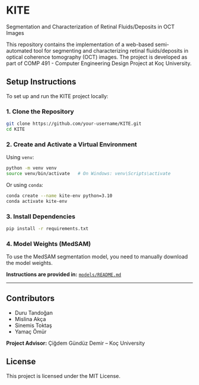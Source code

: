 # KITE
Segmentation and Characterization of Retinal Fluids/Deposits in OCT Images

This repository contains the implementation of a web-based semi-automated tool for segmenting and characterizing retinal fluids/deposits in optical coherence tomography (OCT) images. The project is developed as part of COMP 491 - Computer Engineering Design Project at Koç University.

## Setup Instructions

To set up and run the KITE project locally:

### 1. Clone the Repository

```bash
git clone https://github.com/your-username/KITE.git
cd KITE
````

### 2. Create and Activate a Virtual Environment

Using `venv`:

```bash
python -m venv venv
source venv/bin/activate   # On Windows: venv\Scripts\activate
```

Or using `conda`:

```bash
conda create --name kite-env python=3.10
conda activate kite-env
```

### 3. Install Dependencies

```bash
pip install -r requirements.txt
```

### 4. Model Weights (MedSAM)

To use the MedSAM segmentation model, you need to manually download the model weights.

**Instructions are provided in:**
[`models/README.md`](models/README.md)

---

## Contributors

* Duru Tandoğan
* Mislina Akça
* Sinemis Toktaş
* Yamaç Ömür

**Project Advisor:** Çiğdem Gündüz Demir – Koç University

## License

This project is licensed under the MIT License.

